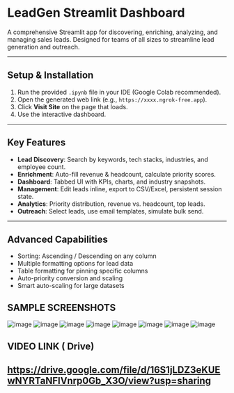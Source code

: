 # LeadGen Streamlit Dashboard

A comprehensive Streamlit app for discovering, enriching, analyzing, and managing sales leads. Designed for teams of all sizes to streamline lead generation and outreach.

---

## Setup & Installation

1. Run the provided `.ipynb` file in your IDE (Google Colab recommended).
2. Open the generated web link (e.g., `https://xxxx.ngrok-free.app`).
3. Click **Visit Site** on the page that loads.
4. Use the interactive dashboard.

---

## Key Features

- **Lead Discovery**: Search by keywords, tech stacks, industries, and employee count.
- **Enrichment**: Auto-fill revenue & headcount, calculate priority scores.
- **Dashboard**: Tabbed UI with KPIs, charts, and industry snapshots.
- **Management**: Edit leads inline, export to CSV/Excel, persistent session state.
- **Analytics**: Priority distribution, revenue vs. headcount, top leads.
- **Outreach**: Select leads, use email templates, simulate bulk send.

---

## Advanced Capabilities

- Sorting: Ascending / Descending on any column
- Multiple formatting options for lead data
- Table formatting for pinning specific columns
- Auto-priority conversion and scaling
- Smart auto-scaling for large datasets

## SAMPLE SCREENSHOTS
![image](https://github.com/user-attachments/assets/f1e0cad8-94c9-4eab-aa82-ba823a72fa92)
![image](https://github.com/user-attachments/assets/029bd347-89a6-42ad-b71f-714b223470d8)
![image](https://github.com/user-attachments/assets/9a863102-db3c-4946-8e87-d29fe4b9ad7d)
![image](https://github.com/user-attachments/assets/918736d9-3c8b-483d-963e-98081cf8aa6e)
![image](https://github.com/user-attachments/assets/eee97edf-38b8-4f3a-96b4-2fe65fa895d1)
![image](https://github.com/user-attachments/assets/c60dbf48-8719-4a28-b00a-b4cbc2b2f677)
![image](https://github.com/user-attachments/assets/de604aa7-71b8-49ba-8b4b-a9488d3ae73a)
![image](https://github.com/user-attachments/assets/52f3bf85-7544-4c05-a669-d4f9e13f1809)

## VIDEO LINK ( Drive)
https://drive.google.com/file/d/16S1jLDZ3eKUEwNYRTaNFIVnrp0Gb_X3O/view?usp=sharing
---
